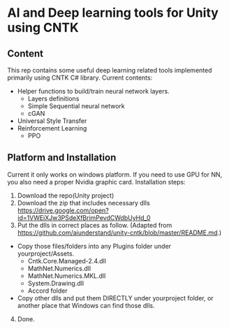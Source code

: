 
# AI and Deep learning tools for Unity using CNTK

## Content 
This rep contains some useful deep learning related tools implemented primarily using CNTK C# library.
Current contents:
- Helper functions to build/train neural network layers.
  - Layers definitions
  - Simple Sequential neural network
  - cGAN
- Universal Style Transfer
- Reinforcement Learning
  - PPO
  
## Platform and Installation
Current it only works on windows platform. If you need to use GPU for NN, you also need a proper Nvidia graphic card.
Installation steps:
1. Download the repo(Unity project)
2. Download the zip that includes necessary dlls https://drive.google.com/open?id=1VWEiXJw3PSdeXfBrimPevdCWdbUyHd_0
3. Put the dlls in correct places as follow. (Adapted from https://github.com/aiunderstand/unity-cntk/blob/master/README.md.)
- Copy those files/folders into any Plugins folder under yourproject/Assets.
    * Cntk.Core.Managed-2.4.dll
    * MathNet.Numerics.dll
    * MathNet.Numerics.MKL.dll
    * System.Drawing.dll
    * Accord folder
- Copy other dlls and put them DIRECTLY under yourproject folder, or another place that Windows can find those dlls.
4. Done.
